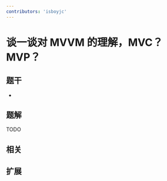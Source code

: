 ```yaml
---
contributors: 'isboyjc'
---
```


# 谈一谈对 MVVM 的理解，MVC？MVP？


## 题干

- 



## 题解

<!-- ::: details 点我查看题解 -->

  TODO

<!-- ::: -->



## 相关



## 扩展
